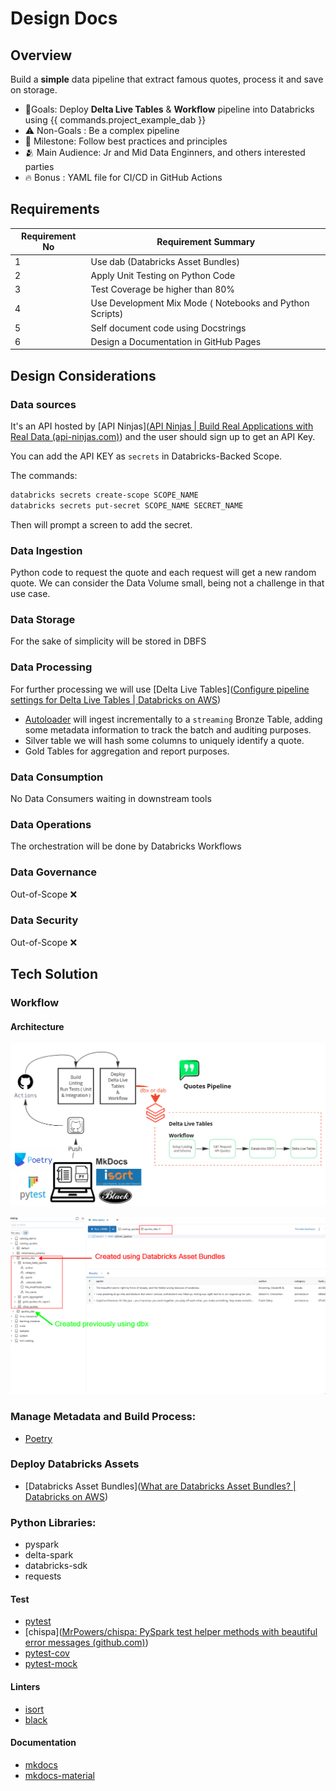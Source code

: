 # Design Docs

## Overview

Build a **simple** data pipeline that extract famous quotes, process it and save on storage.

- 🎯Goals: Deploy **Delta Live Tables** & **Workflow** pipeline into Databricks using {{ commands.project_example_dab }}
- ⚠️ Non-Goals : Be a complex pipeline
- 🌟 Milestone: Follow best practices and principles
- 🫂 Main Audience: Jr and Mid Data Enginners, and others interested parties
- 🔥 Bonus : YAML file for CI/CD in GitHub Actions

## Requirements

| Requirement No | Requirement Summary                                      |
| -------------- | -------------------------------------------------------- |
| 1              | Use dab (Databricks Asset Bundles)                       |
| 2              | Apply Unit Testing on Python Code                        |
| 3              | Test Coverage be higher than 80%                         |
| 4              | Use Development Mix Mode ( Notebooks and Python Scripts) |
| 5              | Self document code using Docstrings                      |
| 6              | Design a Documentation in GitHub Pages                   |


## Design Considerations

### Data sources
It's an API hosted by [API Ninjas]([API Ninjas | Build Real Applications with Real Data (api-ninjas.com)](https://api-ninjas.com/)) and the user should sign up to get an API Key.

You can add the API KEY as `secrets` in Databricks-Backed Scope.

The commands:
```bash
databricks secrets create-scope SCOPE_NAME
databricks secrets put-secret SCOPE_NAME SECRET_NAME
```

Then will prompt a screen to add the secret.

### Data Ingestion
Python code to request the quote and each request will get a new random quote. We can consider the  Data Volume small, being not a challenge in that use case.

### Data Storage
For the sake of simplicity will be stored in DBFS

### Data Processing
For further processing we will use [Delta Live Tables]([Configure pipeline settings for Delta Live Tables | Databricks on AWS](https://docs.databricks.com/en/delta-live-tables/settings.html))

- [Autoloader](https://learn.microsoft.com/en-us/azure/databricks/ingestion/auto-loader/) will ingest incrementally to a `streaming` Bronze Table, adding some metadata information to track the batch and auditing purposes.
- Silver table we will hash some columns to uniquely identify a quote.
- Gold Tables for aggregation and report purposes.

### Data Consumption
No Data Consumers waiting in downstream tools

### Data Operations
The orchestration will be done by Databricks Workflows

### Data Governance
Out-of-Scope ❌

### Data Security
Out-of-Scope ❌


## Tech Solution

### Workflow

#### Architecture

![Architecture](./assets/dbx_or_dab.png)

![Alt text](image.png)


### Manage Metadata and Build Process:
- [Poetry](https://python-poetry.org/)

### Deploy Databricks Assets
- [Databricks Asset Bundles]([What are Databricks Asset Bundles? | Databricks on AWS](https://docs.databricks.com/en/dev-tools/bundles/index.html))

### Python Libraries:
 - pyspark
 - delta-spark
 - databricks-sdk
 - requests


#### Test
 - [pytest](https://pypi.org/project/pytest/)
 - [chispa]([MrPowers/chispa: PySpark test helper methods with beautiful error messages (github.com)](https://github.com/MrPowers/chispa))
 - [pytest-cov](https://pypi.org/project/pytest-cov/)
 - [pytest-mock](https://pypi.org/project/pytest-mock/)

#### Linters
 - [isort](https://pypi.org/project/isort/)
 - [black](https://pypi.org/project/black/)

#### Documentation
 - [mkdocs](https://pypi.org/project/mkdocs/)
 - [mkdocs-material](https://pypi.org/project/mkdocs-material/)

